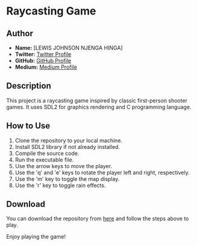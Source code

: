 # Raycasting Game

## Author
- **Name:** [LEWIS JOHNSON NJENGA HINGA]
- **Twitter:** [Twitter Profile](https://twitter.com/lhinga75)
- **GitHub:** [GitHub Profile](https://github.com/lewisjn-arch)
- **Medium:** [Medium Profile](https://medium.com/@lhinga75)

## Description
This project is a raycasting game inspired by classic first-person shooter games. It uses SDL2 for graphics rendering and C programming language.

## How to Use
1. Clone the repository to your local machine.
2. Install SDL2 library if not already installed.
3. Compile the source code.
4. Run the executable file.
5. Use the arrow keys to move the player.
6. Use the 'q' and 'e' keys to rotate the player left and right, respectively.
7. Use the 'm' key to toggle the map display.
8. Use the 'r' key to toggle rain effects.

## Download
 You can download the repository from <a href="https://github.com/lewisjn-arch/MAZE-PROJECT/archive/refs/heads/master.zip" target="_blank">here</a> and follow the steps above to play.

Enjoy playing the game!
